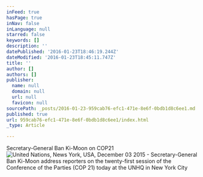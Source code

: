 ```yaml
---
inFeed: true
hasPage: true
inNav: false
inLanguage: null
starred: false
keywords: []
description: ''
datePublished: '2016-01-23T18:46:19.244Z'
dateModified: '2016-01-23T18:45:11.747Z'
title: ''
author: []
authors: []
publisher:
  name: null
  domain: null
  url: null
  favicon: null
sourcePath: _posts/2016-01-23-959cab76-efc1-471e-8e6f-0bdb1d8c6ee1.md
published: true
url: 959cab76-efc1-471e-8e6f-0bdb1d8c6ee1/index.html
_type: Article

---
```

Secretary-General Ban Ki-Moon on COP21
![United Nations, News York, USA, December 03 2015 - Secretary-General Ban Ki-Moon address reporters on the twenty-first session of the Conference of the Parties (COP 21) today at the UNHQ in New York City](https://the-grid-user-content.s3-us-west-2.amazonaws.com/7141db65-251b-46ee-8fdd-0835d0258ac7.jpg)